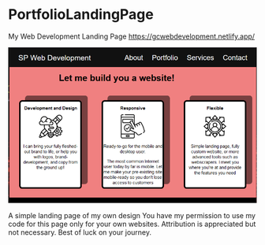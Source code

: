 # PortfolioLandingPage
My Web Development Landing Page
https://gcwebdevelopment.netlify.app/

!['test'](https://github.com/eggsmayhem/PortfolioLandingPage/blob/main/promotional/portsnip2.png)

A simple landing page of my own design
You have my permission to use my code for this page only for your own websites.
Attribution is appreciated but not necessary.
Best of luck on your journey.
